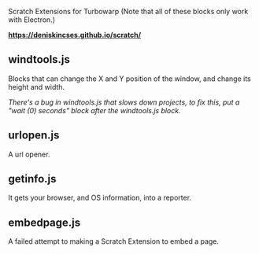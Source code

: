 Scratch Extensions for Turbowarp
(Note that all of these blocks only work with Electron.)

**https://deniskincses.github.io/scratch/**

## windtools.js

Blocks that can change the X and Y position of the window, and change its height and width.

*There's a bug in windtools.js that slows down projects, to fix this, put a "wait (0) seconds" block after the windtools.js block.*

## urlopen.js

A url opener.

## getinfo.js

It gets your browser, and OS information, into a reporter.

## embedpage.js

A failed attempt to making a Scratch Extension to embed a page.
